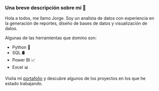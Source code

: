 ### Una breve descripción sobre mí 👋
Hola a todos, me llamo Jorge. Soy un analista de datos con experiencia en la generación de reportes, diseño de bases de datos y visualización de datos. 

Algunas de las herramientas que domino son:

- Python 🐍 
- SQL 🛢️
- Power BI 📈
- Excel 📊

Visita mi [portafolio](https://github.com/jorgecrga/portafolio/blob/main/README.md) y descubre algunos de los proyectos en los que he estado trabajando.

